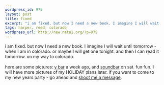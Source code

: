 ```yaml
--- 
wordpress_id: 975
layout: post
title: fixed
excerpt: "i am fixed. but now I need a new book. I imagine I will wait until tomorrow - when I am in colorado. or maybe I will get one tonight. and then I can read it tomorrow. on my way to colorado. here are some pictures: y bar a week ago, and "
tags: harper, reed, colorado
wordpress_url: http://new.nata2.org/?p=975
---
```

i am fixed. but now I need a new book. I imagine I will wait until tomorrow - when I am in colorado. or maybe I will get one tonight. and then I can read it tomorrow. on my way to colorado. <br/><br/>here are some pictures: <A href="http://nata2.info/?path=pictures%2Fevents%2F2004%3A12%3A11_Y_bar">y bar</a> a week ago, and <a href="http://nata2.info/pictures/events/2004%3A12%3A18_SoundBar/.dir.jpg">soundbar</a> on sat. fun fun. I will have more pictures of my HOLIDAY plans later.  if you want to come to my new years party - go ahead and <a href="http://harperreed.org/contact/">shoot me a message</a>.
